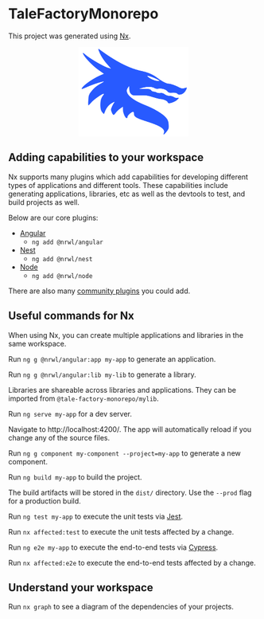 # TaleFactoryMonorepo

This project was generated using [Nx](https://nx.dev).

<div style="display: flex; flex-direction: row; justify-content: center;"><img src="apps/tale-factory-app/src/assets/logo.svg" height="180" width="220" alt="taleFactory-Logo"></div>

## Adding capabilities to your workspace

Nx supports many plugins which add capabilities for developing different types of applications and different tools.
These capabilities include generating applications, libraries, etc as well as the devtools to test, and build projects as well.

Below are our core plugins:

-   [Angular](https://angular.io)
    -   `ng add @nrwl/angular`
-   [Nest](https://nestjs.com)
    -   `ng add @nrwl/nest`
-   [Node](https://nodejs.org)
    -   `ng add @nrwl/node`

There are also many [community plugins](https://nx.dev/community) you could add.

## Useful commands for Nx

When using Nx, you can create multiple applications and libraries in the same workspace.

Run `ng g @nrwl/angular:app my-app` to generate an application.

Run `ng g @nrwl/angular:lib my-lib` to generate a library.

Libraries are shareable across libraries and applications. They can be imported from `@tale-factory-monorepo/mylib`.

Run `ng serve my-app` for a dev server.

Navigate to http://localhost:4200/. The app will automatically reload if you change any of the source files.

Run `ng g component my-component --project=my-app` to generate a new component.

Run `ng build my-app` to build the project.

The build artifacts will be stored in the `dist/` directory. Use the `--prod` flag for a production build.

Run `ng test my-app` to execute the unit tests via [Jest](https://jestjs.io).

Run `nx affected:test` to execute the unit tests affected by a change.

Run `ng e2e my-app` to execute the end-to-end tests via [Cypress](https://www.cypress.io).

Run `nx affected:e2e` to execute the end-to-end tests affected by a change.

## Understand your workspace

Run `nx graph` to see a diagram of the dependencies of your projects.
